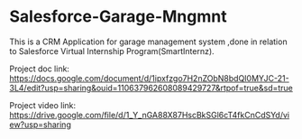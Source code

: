 # Salesforce-Garage-Mngmnt
This is a CRM Application for garage management system ,done in relation to Salesforce Virtual Internship Program(SmartInternz).

Project doc link: https://docs.google.com/document/d/1ipxfzgo7H2nZObN8bdQI0MYJC-21-3L4/edit?usp=sharing&ouid=110637962608089429727&rtpof=true&sd=true

Project video link: https://drive.google.com/file/d/1_Y_nGA88X87HscBkSGl6cT4fkCnCdSYd/view?usp=sharing


